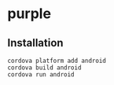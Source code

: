 # purple
## Installation
`cordova platform add android`  
`cordova build android`  
`cordova run android`  

